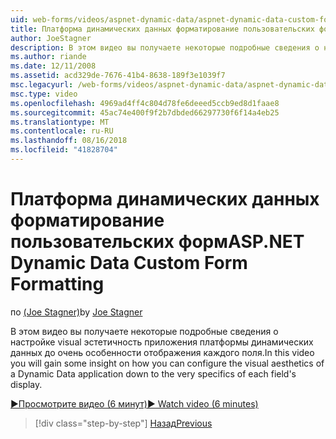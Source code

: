 ```yaml
---
uid: web-forms/videos/aspnet-dynamic-data/aspnet-dynamic-data-custom-form-formatting
title: Платформа динамических данных форматирование пользовательских форм | Документация Майкрософт
author: JoeStagner
description: В этом видео вы получаете некоторые подробные сведения о настройке visual эстетичность приложения до очень особенности платформы динамических данных из каждого файла...
ms.author: riande
ms.date: 12/11/2008
ms.assetid: acd329de-7676-41b4-8638-189f3e1039f7
msc.legacyurl: /web-forms/videos/aspnet-dynamic-data/aspnet-dynamic-data-custom-form-formatting
msc.type: video
ms.openlocfilehash: 4969ad4ff4c804d78fe6deeed5ccb9ed8d1faae8
ms.sourcegitcommit: 45ac74e400f9f2b7dbded66297730f6f14a4eb25
ms.translationtype: MT
ms.contentlocale: ru-RU
ms.lasthandoff: 08/16/2018
ms.locfileid: "41828704"
---
```

<a name="aspnet-dynamic-data-custom-form-formatting"></a><span data-ttu-id="6786c-103">Платформа динамических данных форматирование пользовательских форм</span><span class="sxs-lookup"><span data-stu-id="6786c-103">ASP.NET Dynamic Data Custom Form Formatting</span></span>
====================
<span data-ttu-id="6786c-104">по [(Joe Stagner)](https://github.com/JoeStagner)</span><span class="sxs-lookup"><span data-stu-id="6786c-104">by [Joe Stagner](https://github.com/JoeStagner)</span></span>

<span data-ttu-id="6786c-105">В этом видео вы получаете некоторые подробные сведения о настройке visual эстетичность приложения платформы динамических данных до очень особенности отображения каждого поля.</span><span class="sxs-lookup"><span data-stu-id="6786c-105">In this video you will gain some insight on how you can configure the visual aesthetics of a Dynamic Data application down to the very specifics of each field's display.</span></span>

[<span data-ttu-id="6786c-106">&#9654;Просмотрите видео (6 минут)</span><span class="sxs-lookup"><span data-stu-id="6786c-106">&#9654; Watch video (6 minutes)</span></span>](https://channel9.msdn.com/Blogs/ASP-NET-Site-Videos/aspnet-dynamic-data-custom-form-formatting)

> [!div class="step-by-step"]
> [<span data-ttu-id="6786c-107">Назад</span><span class="sxs-lookup"><span data-stu-id="6786c-107">Previous</span></span>](how-to-create-table-specific-custom-forms-in-an-aspnet-dynamic-data-application.md)
